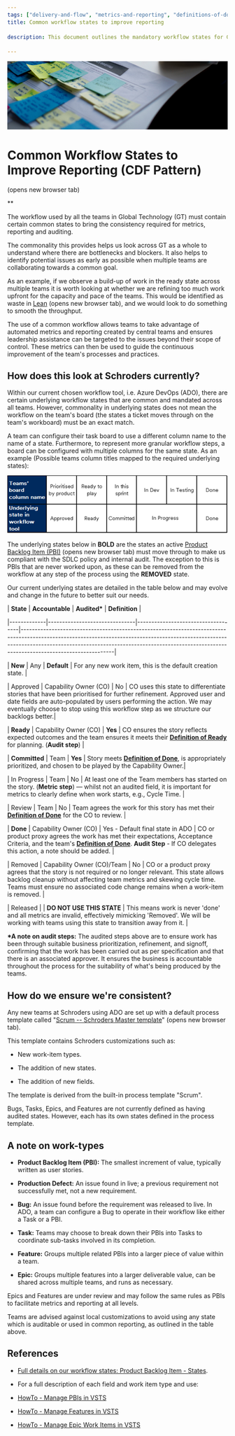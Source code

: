 ```yaml
---
tags: ["delivery-and-flow", "metrics-and-reporting", "definitions-of-done-ready"]
title: Common workflow states to improve reporting

description: This document outlines the mandatory workflow states for Global Technology teams at Schroders to ensure consistency in metrics, reporting, and auditing. By standardizing workflow states, it aims to identify bottlenecks, streamline processes, and facilitate leadership support, thereby enhancing collaborative efforts towards project goals while complying with the Software Development Life Cycle (SDLC) policy.

---
```


![A close-up of a piece of paper Description automatically generated](Common%20workflow%20states%20to%20improve%20reporting_media/media/image1.jpeg)

# Common Workflow States to Improve Reporting (CDF Pattern)

 (opens new browser tab)

**

The workflow used by all the teams in Global Technology (GT) must contain certain common states to bring the consistency required for metrics, reporting and auditing.

The commonality this provides helps us look across GT as a whole to understand where there are bottlenecks and blockers. It also helps to identify potential issues as early as possible when multiple teams are collaborating towards a common goal.

As an example, if we observe a build-up of work in the ready state across multiple teams it is worth looking at whether we are refining too much work upfront for the capacity and pace of the teams. This would be identified as waste in [Lean](https://schroders365eur.sharepoint.com/sites/myschroders/content/Pages/CorporatePages/cA5DcI8h54ye17yXUNla6w/388a414f-4b39-4a75-85ba-621264a4b949.aspx) (opens new browser tab), and we would look to do something to smooth the throughput.

The use of a common workflow allows teams to take advantage of automated metrics and reporting created by central teams and ensures leadership assistance can be targeted to the issues beyond their scope of control. These metrics can then be used to guide the continuous improvement of the team\'s processes and practices.

## How does this look at Schroders currently?

Within our current chosen workflow tool, i.e. Azure DevOps (ADO), there are certain underlying workflow states that are common and mandated across all teams. However, commonality in underlying states does not mean the workflow on the team's board (the states a ticket moves through on the team\'s workboard) must be an exact match.

A team can configure their task board to use a different column name to the name of a state. Furthermore, to represent more granular workflow steps, a board can be configured with multiple columns for the same state. As an example (Possible teams column titles mapped to the required underlying states):

![A black background with a black square Description automatically generated with medium confidence](Common%20workflow%20states%20to%20improve%20reporting_media/media/image2.png)

The underlying states below in **BOLD** are the states an active [Product Backlog Item (PBI)](https://schroders365eur.sharepoint.com/sites/myschroders/content/Pages/CorporatePages/cA5DcI8h54ye17yXUNla6w/388a414f-4b39-4a75-85ba-621264a4b949.aspx) (opens new browser tab) must move through to make us compliant with the SDLC policy and internal audit. The exception to this is PBIs that are never worked upon, as these can be removed from the workflow at any step of the process using the **REMOVED** state.

Our current underlying states are detailed in the table below and may evolve and change in the future to better suit our needs.

| **State** | **Accountable** | **Audited\*** | **Definition** |

|-------------|-------------------------------|------------------------------------|---------------------------------------------------------------------------------------------------------------------------------------------------------------------------------------------------------------------------------------------------------------------------|

| **New** | Any | **Default** | For any new work item, this is the default creation state. |

| Approved | Capability Owner (CO) | No | CO uses this state to differentiate stories that have been prioritised for further refinement. Approved user and date fields are auto-populated by users performing the action. We may eventually choose to stop using this workflow step as we structure our backlogs better.|

| **Ready** | Capability Owner (CO) | **Yes** | CO ensures the story reflects expected outcomes and the team ensures it meets their [**Definition of Ready**](https://schroders365eur.sharepoint.com/sites/myschroders/content/Pages/CorporatePages/cA5DcI8h54ye17yXUNla6w/7b41446b-109e-4460-99ac-37ce8c62dd91.aspx) for planning. (**Audit step**) |

| **Committed** | Team | **Yes** | Story meets [**Definition of Done**](https://schroders365eur.sharepoint.com/sites/myschroders/content/Pages/CorporatePages/cA5DcI8h54ye17yXUNla6w/87fd8010-884c-426f-a99c-58b8fbe17df8.aspx), is appropriately prioritized, and chosen to be played by the Capability Owner.|

| In Progress | Team | No | At least one of the Team members has started on the story. (**Metric step**) — whilst not an audited field, it is important for metrics to clearly define when work starts, e.g., Cycle Time. |

| Review | Team | No | Team agrees the work for this story has met their [**Definition of Done**](https://schroders365eur.sharepoint.com/sites/myschroders/content/Pages/CorporatePages/cA5DcI8h54ye17yXUNla6w/87fd8010-884c-426f-a99c-58b8fbe17df8.aspx) for the CO to review. |

| **Done** | Capability Owner (CO) | Yes - Default final state in ADO | CO or product proxy agrees the work has met their expectations, Acceptance Criteria, and the team\'s [**Definition of Done**](https://schroders365eur.sharepoint.com/sites/myschroders/content/Pages/CorporatePages/cA5DcI8h54ye17yXUNla6w/87fd8010-884c-426f-a99c-58b8fbe17df8.aspx). **Audit Step** - If CO delegates this action, a note should be added. |

| Removed | Capability Owner (CO)/Team | No | CO or a product proxy agrees that the story is not required or no longer relevant. This state allows backlog cleanup without affecting team metrics and skewing cycle time. Teams must ensure no associated code change remains when a work-item is removed. |

| Released | | **DO NOT USE THIS STATE** | This means work is never 'done' and all metrics are invalid, effectively mimicking 'Removed'. We will be working with teams using this state to transition away from it. |

**\*A note on audit steps:** The audited steps above are to ensure work has been through suitable business prioritization, refinement, and signoff, confirming that the work has been carried out as per specification and that there is an associated approver. It ensures the business is accountable throughout the process for the suitability of what's being produced by the teams.

## How do we ensure we're consistent?

Any new teams at Schroders using ADO are set up with a default process template called "[Scrum -- Schroders Master template](https://dev.azure.com/schroders/_settings/process?process-name=Scrum%20-%20Schroders%20Master%20Template&_a=workitemtypes#process-name=Scrum%20-%20Schroders%20Master%20Template&_a=workitemtypes)" (opens new browser tab).

This template contains Schroders customizations such as:

- New work-item types.

- The addition of new states.

- The addition of new fields.

The template is derived from the built-in process template "Scrum".

Bugs, Tasks, Epics, and Features are not currently defined as having audited states. However, each has its own states defined in the process template.

## A note on work-types

- **Product Backlog Item (PBI):** The smallest increment of value, typically written as user stories.

- **Production Defect:** An issue found in live; a previous requirement not successfully met, not a new requirement.

- **Bug:** An issue found before the requirement was released to live. In ADO, a team can configure a Bug to operate in their workflow like either a Task or a PBI.

- **Task:** Teams may choose to break down their PBIs into Tasks to coordinate sub-tasks involved in its completion.

- **Feature:** Groups multiple related PBIs into a larger piece of value within a team.

- **Epic:** Groups multiple features into a larger deliverable value, can be shared across multiple teams, and runs as necessary.

Epics and Features are under review and may follow the same rules as PBIs to facilitate metrics and reporting at all levels.

Teams are advised against local customizations to avoid using any state which is auditable or used in common reporting, as outlined in the table above.

## References

- [Full details on our workflow states: Product Backlog Item - States](https://confluence.schroders.com/display/DN/Product+Backlog+Item+-+States).

- For a full description of each field and work item type and use:

- [HowTo - Manage PBIs in VSTS](https://confluence.schroders.com/display/DN/HowTo+-+Manage+PBIs+in+VSTS)

- [HowTo - Manage Features in VSTS](https://confluence.schroders.com/display/DN/HowTo+-+Manage+Features+in+VSTS)

- [HowTo - Manage Epic Work Items in VSTS](https://confluence.schroders.com/display/DN/HowTo+-+Manage+Epic+Work+Items+in+VSTS)
